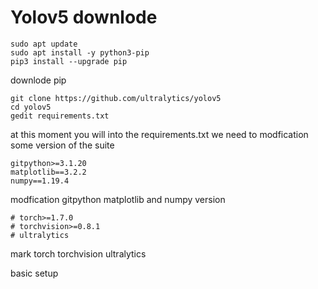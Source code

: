 # Yolov5 downlode 

```
sudo apt update
sudo apt install -y python3-pip
pip3 install --upgrade pip
```
downlode pip

```
git clone https://github.com/ultralytics/yolov5
cd yolov5
gedit requirements.txt
```

at this moment you will into the requirements.txt
we need to modfication some  version of the suite

```
gitpython>=3.1.20
matplotlib==3.2.2
numpy==1.19.4
```
modfication gitpython matplotlib and  numpy version

```
# torch>=1.7.0
# torchvision>=0.8.1
# ultralytics
```
mark torch torchvision ultralytics

basic setup